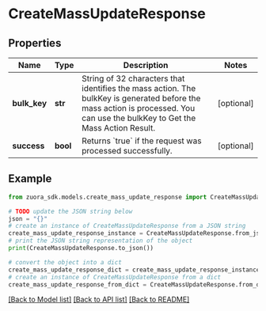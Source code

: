 # CreateMassUpdateResponse


## Properties

Name | Type | Description | Notes
------------ | ------------- | ------------- | -------------
**bulk_key** | **str** | String of 32 characters that identifies the mass action. The bulkKey is generated before the mass action is processed. You can use the bulkKey to Get the Mass Action Result.  | [optional] 
**success** | **bool** | Returns &#x60;true&#x60; if the request was processed successfully.  | [optional] 

## Example

```python
from zuora_sdk.models.create_mass_update_response import CreateMassUpdateResponse

# TODO update the JSON string below
json = "{}"
# create an instance of CreateMassUpdateResponse from a JSON string
create_mass_update_response_instance = CreateMassUpdateResponse.from_json(json)
# print the JSON string representation of the object
print(CreateMassUpdateResponse.to_json())

# convert the object into a dict
create_mass_update_response_dict = create_mass_update_response_instance.to_dict()
# create an instance of CreateMassUpdateResponse from a dict
create_mass_update_response_from_dict = CreateMassUpdateResponse.from_dict(create_mass_update_response_dict)
```
[[Back to Model list]](../README.md#documentation-for-models) [[Back to API list]](../README.md#documentation-for-api-endpoints) [[Back to README]](../README.md)


